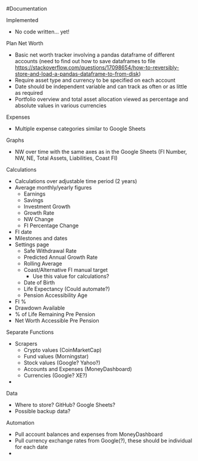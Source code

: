 #Documentation

Implemented
- No code written... yet!

Plan
Net Worth
- Basic net worth tracker involving a pandas dataframe of different accounts (need to find out how to save dataframes to file https://stackoverflow.com/questions/17098654/how-to-reversibly-store-and-load-a-pandas-dataframe-to-from-disk)
- Require asset type and currency to be specified on each account
- Date should be independent variable and can track as often or as little as required
- Portfolio overview and total asset allocation viewed as percentage and absolute values in various currencies

Expenses
- Multiple expense categories similar to Google Sheets

Graphs
- NW over time with the same axes as in the Google Sheets (FI Number, NW, NE, Total Assets, Liabilities, Coast FI)

Calculations
- Calculations over adjustable time period (2 years)
- Average monthly/yearly figures
  - Earnings
  - Savings
  - Investment Growth
  - Growth Rate
  - NW Change
  - FI Percentage Change
- FI date
- Milestones and dates
- Settings page
  - Safe Withdrawal Rate	
  - Predicted Annual Growth Rate
  - Rolling Average
  - Coast/Alternative FI manual target
    - Use this value for calculations?
  - Date of Birth
  - Life Expectancy (Could automate?)
  - Pension Accessibility Age
- FI %
- Drawdown Available
- % of Life Remaining Pre Pension	
- Net Worth Accessible Pre Pension	

Separate Functions
- Scrapers
  - Crypto values (CoinMarketCap)
  - Fund values (Morningstar)
  - Stock values (Google? Yahoo?)
  - Accounts and Expenses (MoneyDashboard)
  - Currencies (Google? XE?)
- 

Data
- Where to store? GitHub? Google Sheets?
- Possible backup data?

Automation
- Pull account balances and expenses from MoneyDashboard
- Pull currency exchange rates from Google(?), these should be individual for each date
- 
